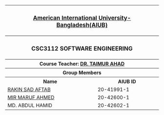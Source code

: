 <p align="middle">
<table>
  <tr>
    <th colspan="2"><h3><a href="https://www.aiub.edu">American International University-Bangladesh(AIUB)</a></h3></th>
  </tr>
  
  <tr>
    <th colspan="2"><h3>CSC3112	SOFTWARE ENGINEERING </h3></h>
  </tr>
  
  <tr>
  <th colspan="2">Course Teacher: <a href="https://cs.aiub.edu/profile/taimur.ahad#:~:text=Biography-,Dr.,business%20agility%20using%20digital%20technology.">DR. TAIMUR AHAD</a></th>
  </tr>
  
  <tr>
  <th colspan="2">Group Members</a></th>
  </tr>
  
  <tr>
    <th>Name</th>
    <th>AIUB ID</th>
  </tr>
  
  <tr>
      <td><a href="https://github.com/aftabrakinsad">RAKIN SAD AFTAB</a></td>
    <td>20-41991-1</td>
  </tr>
  
  <tr>
    <td><a href="https://github.com/anonnya224">MIR MARUF AHMED</a></td>
    <td>20-42600-1</td>
  </tr>
  
  <tr>
    <td>MD. ABDUL HAMID</a></td>
    <td>20-42602-1</td>
  </tr>
 
</table>
</P>
